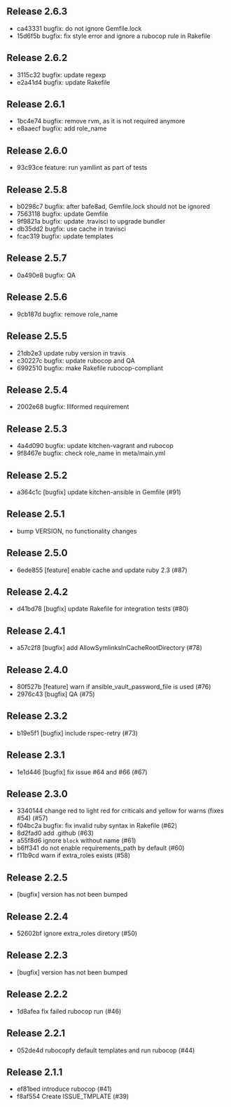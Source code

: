 ## Release 2.6.3

* ca43331 bugfix: do not ignore Gemfile.lock
* 15d6f5b bugfix: fix style error and ignore a rubocop rule in Rakefile

## Release 2.6.2

* 3115c32 bugfix: update regexp
* e2a41d4 bugfix: update Rakefile

## Release 2.6.1

* 1bc4e74 bugfix: remove rvm, as it is not required anymore
* e8aaecf bugfix: add role_name

## Release 2.6.0

* 93c93ce feature: run yamllint as part of tests

## Release 2.5.8

* b0298c7 bugfix: after bafe8ad, Gemfile.lock should not be ignored
* 7563118 bugfix: update Gemfile
* 9f9821a bugfix: update .travisci to upgrade bundler
* db35dd2 bugfix: use cache in travisci
* fcac319 bugfix: update templates

## Release 2.5.7

* 0a490e8 bugfix: QA

## Release 2.5.6

* 9cb187d bugfix: remove role_name

## Release 2.5.5

* 21db2e3 update ruby version in travis
* c30227c bugfix: update rubocop and QA
* 6992510 bugfix: make Rakefile rubocop-compliant

## Release 2.5.4

* 2002e68 bugfix: Illformed requirement

## Release 2.5.3

* 4a4d090 bugfix: update kitchen-vagrant and rubocop
* 9f8467e bugfix: check role_name in meta/main.yml

## Release 2.5.2

* a364c1c [bugfix] update kitchen-ansible in Gemfile (#91)

## Release 2.5.1

* bump VERSION, no functionality changes

## Release 2.5.0

* 6ede855 [feature] enable cache and update ruby 2.3 (#87)

## Release 2.4.2

* d41bd78 [bugfix] update Rakefile for integration tests (#80)

## Release 2.4.1

* a57c2f8 [bugfix] add AllowSymlinksInCacheRootDirectory (#78)

## Release 2.4.0

* 80f527b [feature] warn if ansible_vault_password_file is used (#76)
* 2976c43 [bugfix] QA (#75)

## Release 2.3.2

* b19e5f1 [bugfix] include rspec-retry (#73)

## Release 2.3.1

* 1e1d446 [bugfix] fix issue #64 and #66 (#67)

## Release 2.3.0

* 3340144 change red to light red for criticals and yellow for warns (fixes #54) (#57)
* f04bc2a bugfix: fix invalid ruby syntax in Rakefile (#62)
* 8d2fad0 add .github (#63)
* a55f8d6 ignore `block` without name (#61)
* b6ff341 do not enable requirements_path by default (#60)
* f11b9cd warn if extra_roles exists (#58)

## Release 2.2.5

* [bugfix] version has not been bumped

## Release 2.2.4

* 52602bf ignore extra_roles diretory (#50)

## Release 2.2.3

* [bugfix] version has not been bumped

## Release 2.2.2

* 1d8afea fix failed rubocop run (#46)

## Release 2.2.1

* 052de4d rubocopfy default templates and run rubocop (#44)

## Release 2.1.1

* ef81bed introduce rubocop (#41)
* f8af554 Create ISSUE_TMPLATE (#39)
